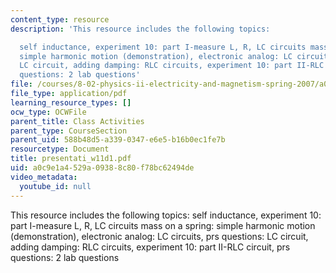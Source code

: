 ```yaml
---
content_type: resource
description: 'This resource includes the following topics:

  self inductance, experiment 10: part I-measure L, R, LC circuits mass on a spring:
  simple harmonic motion (demonstration), electronic analog: LC circuits, prs questions:
  LC circuit, adding damping: RLC circuits, experiment 10: part II-RLC circuit, prs
  questions: 2 lab questions'
file: /courses/8-02-physics-ii-electricity-and-magnetism-spring-2007/a0c9e1a4529a09388c80f78bc62494de_presentati_w11d1.pdf
file_type: application/pdf
learning_resource_types: []
ocw_type: OCWFile
parent_title: Class Activities
parent_type: CourseSection
parent_uid: 588b48d5-a339-0347-e6e5-b16b0ec1fe7b
resourcetype: Document
title: presentati_w11d1.pdf
uid: a0c9e1a4-529a-0938-8c80-f78bc62494de
video_metadata:
  youtube_id: null
---
```

This resource includes the following topics:
self inductance, experiment 10: part I-measure L, R, LC circuits mass on a spring: simple harmonic motion (demonstration), electronic analog: LC circuits, prs questions: LC circuit, adding damping: RLC circuits, experiment 10: part II-RLC circuit, prs questions: 2 lab questions

